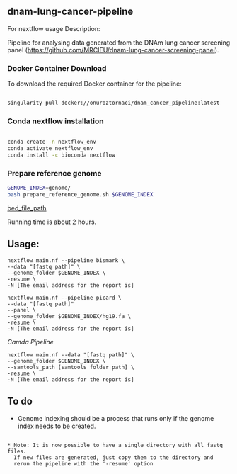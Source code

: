## dnam-lung-cancer-pipeline

For nextflow usage Description:

Pipeline for analysing data generated from the DNAm lung cancer screening panel (https://github.com/MRCIEU/dnam-lung-cancer-screening-panel).

### Docker Container Download

To download the required Docker container for the pipeline:

```bash

singularity pull docker://onuroztornaci/dnam_cancer_pipeline:latest

```

### Conda nextflow installation

```bash

conda create -n nextflow_env
conda activate nextflow_env
conda install -c bioconda nextflow

```

### Prepare reference genome 

```bash
GENOME_INDEX=genome/
bash prepare_reference_genome.sh $GENOME_INDEX 

```

[bed_file_path](https://github.com/MRCIEU/dnam-lung-cancer-pipeline/raw/main/data/)

Running time is about 2 hours.

## Usage: 

```
nextflow main.nf --pipeline bismark \
--data "[fastq path]" \
--genome_folder $GENOME_INDEX \
-resume \
-N [The email address for the report is]

nextflow main.nf --pipeline picard \
--data "[fastq path]" 
--panel \
--genome_folder $GENOME_INDEX/hg19.fa \
-resume \
-N [The email address for the report is]
```

*Camda Pipeline*

```
nextflow main.nf --data "[fastq path]" \ 
--genome_folder $GENOME_INDEX \
--samtools_path [samtools folder path] \
-resume \
-N [The email address for the report is]
```

## To do

* Genome indexing should be a process that runs only if the genome index needs to be created.
```

* Note: It is now possible to have a single directory with all fastq files.
  If new files are generated, just copy them to the directory and
  rerun the pipeline with the '-resume' option

